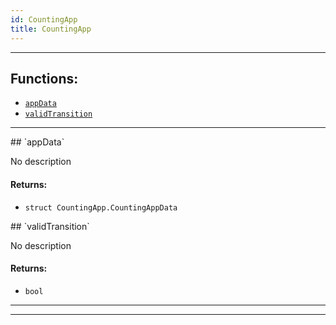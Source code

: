 ```yaml
---
id: CountingApp
title: CountingApp
---
```




***
## Functions:
- [`appData`](#appData)
- [`validTransition`](#validTransition)
***
<a id=appData />
## `appData`

No description


#### Returns:
- `struct CountingApp.CountingAppData`

<a id=validTransition />
## `validTransition`

No description


#### Returns:
- `bool`


***
***
